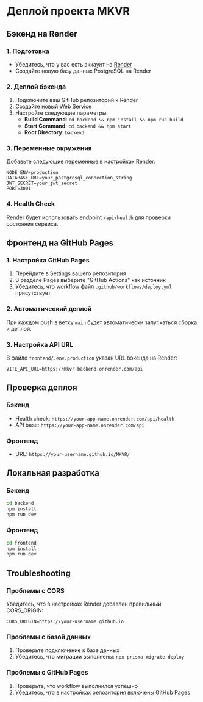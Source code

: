 # Деплой проекта MKVR

## Бэкенд на Render

### 1. Подготовка
- Убедитесь, что у вас есть аккаунт на [Render](https://render.com)
- Создайте новую базу данных PostgreSQL на Render

### 2. Деплой бэкенда
1. Подключите ваш GitHub репозиторий к Render
2. Создайте новый Web Service
3. Настройте следующие параметры:
   - **Build Command**: `cd backend && npm install && npm run build`
   - **Start Command**: `cd backend && npm start`
   - **Root Directory**: `backend`

### 3. Переменные окружения
Добавьте следующие переменные в настройках Render:
```
NODE_ENV=production
DATABASE_URL=your_postgresql_connection_string
JWT_SECRET=your_jwt_secret
PORT=3001
```

### 4. Health Check
Render будет использовать endpoint `/api/health` для проверки состояния сервиса.

## Фронтенд на GitHub Pages

### 1. Настройка GitHub Pages
1. Перейдите в Settings вашего репозитория
2. В разделе Pages выберите "GitHub Actions" как источник
3. Убедитесь, что workflow файл `.github/workflows/deploy.yml` присутствует

### 2. Автоматический деплой
При каждом push в ветку `main` будет автоматически запускаться сборка и деплой.

### 3. Настройка API URL
В файле `frontend/.env.production` указан URL бэкенда на Render:
```
VITE_API_URL=https://mkvr-backend.onrender.com/api
```

## Проверка деплоя

### Бэкенд
- Health check: `https://your-app-name.onrender.com/api/health`
- API base: `https://your-app-name.onrender.com/api`

### Фронтенд
- URL: `https://your-username.github.io/MKVR/`

## Локальная разработка

### Бэкенд
```bash
cd backend
npm install
npm run dev
```

### Фронтенд
```bash
cd frontend
npm install
npm run dev
```

## Troubleshooting

### Проблемы с CORS
Убедитесь, что в настройках Render добавлен правильный CORS_ORIGIN:
```
CORS_ORIGIN=https://your-username.github.io
```

### Проблемы с базой данных
1. Проверьте подключение к базе данных
2. Убедитесь, что миграции выполнены: `npx prisma migrate deploy`

### Проблемы с GitHub Pages
1. Проверьте, что workflow выполнился успешно
2. Убедитесь, что в настройках репозитория включены GitHub Pages 